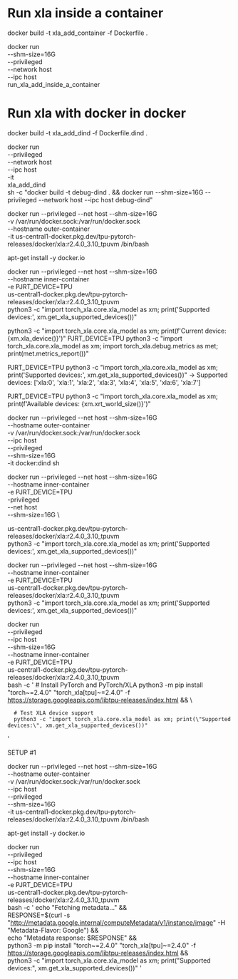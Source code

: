 # Run xla inside a container

docker build -t xla_add_container -f Dockerfile .

docker run \
    --shm-size=16G \
    --privileged \
    --network host \
    --ipc host \
    run_xla_add_inside_a_container

# Run xla with docker in docker

docker build -t xla_add_dind -f Dockerfile.dind .

docker run \
  --privileged \
  --network host \
  --ipc host \
  -it \
  xla_add_dind \
  sh -c "docker build -t debug-dind . && docker run --shm-size=16G --privileged --network host --ipc host debug-dind"

<!-- docker run --privileged --net host --shm-size=16G -it us-central1-docker.pkg.dev/tpu-pytorch-releases/docker/xla:r2.4.0_3.10_tpuvm /bin/bash -->

docker run --privileged --net host --shm-size=16G \
  -v /var/run/docker.sock:/var/run/docker.sock \
  --hostname outer-container \
  -it us-central1-docker.pkg.dev/tpu-pytorch-releases/docker/xla:r2.4.0_3.10_tpuvm /bin/bash

apt-get install -y docker.io
<!-- sudo dockerd > /var/log/dockerd.log 2>&1 & -->


docker run --privileged --net host --shm-size=16G \
 --hostname inner-container \
 -e PJRT_DEVICE=TPU \
 us-central1-docker.pkg.dev/tpu-pytorch-releases/docker/xla:r2.4.0_3.10_tpuvm \
 python3 -c "import torch_xla.core.xla_model as xm; print('Supported devices:', xm.get_xla_supported_devices())"




python3 -c "import torch_xla.core.xla_model as xm; print(f'Current device: {xm.xla_device()}')"
PJRT_DEVICE=TPU python3 -c "import torch_xla.core.xla_model as xm; import torch_xla.debug.metrics as met; print(met.metrics_report())"


PJRT_DEVICE=TPU python3 -c "import torch_xla.core.xla_model as xm; print('Supported devices:', xm.get_xla_supported_devices())"
-> Supported devices: ['xla:0', 'xla:1', 'xla:2', 'xla:3', 'xla:4', 'xla:5', 'xla:6', 'xla:7']

PJRT_DEVICE=TPU python3 -c "import torch_xla.core.xla_model as xm; print(f'Available devices: {xm.xrt_world_size()}')"


docker run --privileged --net host --shm-size=16G \
  --hostname outer-container \
  -v /var/run/docker.sock:/var/run/docker.sock \
  --ipc host \
  --privileged \
  --shm-size=16G \
  -it docker:dind sh

<!-- sudo dockerd > /var/log/dockerd.log 2>&1 & -->


docker run --privileged --net host --shm-size=16G \
 --hostname inner-container \
 -e PJRT_DEVICE=TPU \
 -privileged \
  --net host \
  --shm-size=16G \

 us-central1-docker.pkg.dev/tpu-pytorch-releases/docker/xla:r2.4.0_3.10_tpuvm \
 python3 -c "import torch_xla.core.xla_model as xm; print('Supported devices:', xm.get_xla_supported_devices())"


 docker run --privileged --net host --shm-size=16G \
 --hostname inner-container \
 -e PJRT_DEVICE=TPU \
 us-central1-docker.pkg.dev/tpu-pytorch-releases/docker/xla:r2.4.0_3.10_tpuvm \
 python3 -c "import torch_xla.core.xla_model as xm; print('Supported devices:', xm.get_xla_supported_devices())"


docker run \
  --privileged \
  --ipc host \
  --shm-size=16G \
  --hostname inner-container \
  -e PJRT_DEVICE=TPU \
  us-central1-docker.pkg.dev/tpu-pytorch-releases/docker/xla:r2.4.0_3.10_tpuvm \
  bash -c '
      # Install PyTorch and PyTorch/XLA
      python3 -m pip install "torch~=2.4.0" "torch_xla[tpu]~=2.4.0" -f https://storage.googleapis.com/libtpu-releases/index.html && \
      
      # Test XLA device support
      python3 -c "import torch_xla.core.xla_model as xm; print(\"Supported devices:\", xm.get_xla_supported_devices())"
  '



SETUP #1

docker run --privileged --net host --shm-size=16G \
  --hostname outer-container \
  -v /var/run/docker.sock:/var/run/docker.sock \
  --ipc host \
  --privileged \
  --shm-size=16G \
  -it us-central1-docker.pkg.dev/tpu-pytorch-releases/docker/xla:r2.4.0_3.10_tpuvm /bin/bash

apt-get install -y docker.io

docker run \
  --privileged \
  --ipc host \
  --shm-size=16G \
  --hostname inner-container \
  -e PJRT_DEVICE=TPU \
  us-central1-docker.pkg.dev/tpu-pytorch-releases/docker/xla:r2.4.0_3.10_tpuvm \
  bash -c '
      echo "Fetching metadata..." && \
      RESPONSE=$(curl -s "http://metadata.google.internal/computeMetadata/v1/instance/image" -H "Metadata-Flavor: Google") && \
      echo "Metadata response: $RESPONSE" && \
      python3 -m pip install "torch~=2.4.0" "torch_xla[tpu]~=2.4.0" -f https://storage.googleapis.com/libtpu-releases/index.html && \
      python3 -c "import torch_xla.core.xla_model as xm; print(\"Supported devices:\", xm.get_xla_supported_devices())"
  '